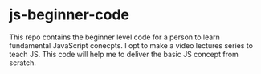 # js-beginner-code
This repo contains the beginner level code for a person to learn fundamental JavaScript conecpts. I opt to make a video lectures series to teach JS. This code will help me to deliver the basic JS concept from scratch. 
